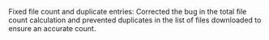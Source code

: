 Fixed file count and duplicate entries: Corrected the bug in the total file count calculation and prevented duplicates in the list of files downloaded to ensure an accurate count.